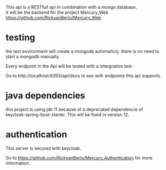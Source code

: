 This api is a RESTfull api in combination with a mongo database. <br/> 
It will be the backend for the project Mercury_Web
https://github.com/RickvanBerlo/Mercury_Web

# testing

the test environment will create a mongodb automaticly. there is no need to start a mongodb manually.

Every endpoint in the Api will be tested with a intergration test

Go to http://localhost:8393/api/docs to see with endpoints this api supports.

# java dependencies

this project is using jdk 11 because of a deprecated dependencie of keycloak-spring-boot-starter. This will be fixed in version 12.

# authentication

This server is secured with keycloak. 

Go to https://github.com/RickvanBerlo/Mercury_Authentication for more information.
